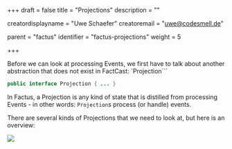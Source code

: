 +++
draft = false
title = "Projections"
description = ""


creatordisplayname = "Uwe Schaefer"
creatoremail = "uwe@codesmell.de"


parent = "factus"
identifier = "factus-projections"
weight = 5

+++

Before we can look at processing Events, we first have to talk about another abstraction that does not exist in FactCast: `Projection``` 


```java
public interface Projection { ... }
```

In Factus, a Projection is any kind of state that is distilled from processing Events - in other words: `Projection`s process (or handle) events.

There are several kinds of Projections that we need to look at, but here is an overview:

![](../projections.png)
